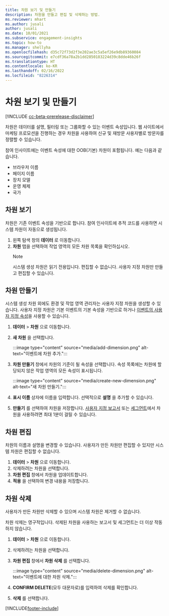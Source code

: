 ```yaml
---
title: 차원 보기 및 만들기
description: 차원을 만들고 편집 및 삭제하는 방법.
ms.reviewer: mhart
ms.author: jusali
author: jusali
ms.date: 10/01/2021
ms.subservice: engagement-insights
ms.topic: how-to
ms.manager: shellyha
ms.openlocfilehash: d35c72f73d2f3e202ae3c5a5ef26e9db89360084
ms.sourcegitcommit: e7cdf36a78a2b1dd2850183224d39c8dde46b26f
ms.translationtype: HT
ms.contentlocale: ko-KR
ms.lasthandoff: 02/16/2022
ms.locfileid: "8226314"
---
```

# <a name="view-and-create-dimensions"></a>차원 보기 및 만들기

[!INCLUDE [cc-beta-prerelease-disclaimer](includes/cc-beta-prerelease-disclaimer.md)]

차원은 데이터를 설명, 필터링 또는 그룹화할 수 있는 이벤트 속성입니다. 웹 사이트에서 마케팅 프로모션을 진행하는 경우 차원을 사용하여 신규 및 재방문 사용자별로 방문자를 정렬할 수 있습니다.  

참여 인사이트에는 이벤트 속성에 대한 OOB(기본) 차원이 포함됩니다. 예는 다음과 같습니다.

- 브라우저 이름
- 페이지 이름
- 장치 모델
- 운영 체제
- 국가

## <a name="view-dimensions"></a>차원 보기

차원은 기존 이벤트 속성을 기반으로 합니다. 참여 인사이트에 추적 코드를 사용하면 시스템 차원이 자동으로 생성됩니다.

1. 왼쪽 탐색 창의 **데이터** 로 이동합니다. 
1. **차원** 탭을 선택하여 작업 영역의 모든 차원 목록을 확인하십시오. 
   > [!NOTE]
   > 시스템 생성 차원은 읽기 전용입니다. 편집할 수 없습니다. 사용자 지정 차원만 만들고 편집할 수 있습니다.

## <a name="create-a-dimension"></a>차원 만들기

시스템 생성 차원 외에도 환경 및 작업 영역 관리자는 사용자 지정 차원을 생성할 수 있습니다. 사용자 지정 차원은 기본 이벤트의 기본 속성을 기반으로 하거나 [이벤트의 사용자 지정 속성](advanced-SDK-implementation.md)을 사용할 수 있습니다.

1. **데이터** > **차원** 으로 이동합니다.
1. **새 차원** 을 선택합니다.

   :::image type="content" source="media/add-dimension.png" alt-text="이벤트에 차원 추가.":::

1. **차원 만들기** 창에서 차원의 기준이 될 속성을 선택합니다. 속성 목록에는 차원에 할당되지 않은 작업 영역의 모든 속성이 표시됩니다.
   
   :::image type="content" source="media/create-new-dimension.png" alt-text="새 차원 만들기.":::
      
3. **표시 이름** 상자에 이름을 입력합니다. 선택적으로 **설명** 을 추가할 수 있습니다.
4. **만들기** 를 선택하여 차원을 저장합니다. [사용자 지정 보고서](custom-reports.md) 또는 [세그먼트](segments.md)에서 차원을 사용하려면 최대 1분이 걸릴 수 있습니다. 

## <a name="edit-a-dimension"></a>차원 편집

차원의 이름과 설명을 변경할 수 있습니다. 사용자가 만든 차원만 편집할 수 있지만 시스템 차원은 편집할 수 없습니다.


1. **데이터** > **차원** 으로 이동합니다.
1. 삭제하려는 차원을 선택합니다.
1. **차원 편집** 창에서 차원을 업데이트합니다.
1. **적용** 을 선택하여 변경 내용을 저장합니다.

## <a name="delete-a-dimension"></a>차원 삭제

사용자가 만든 차원만 삭제할 수 있으며 시스템 차원은 제거할 수 없습니다.

차원 삭제는 영구적입니다. 삭제된 차원을 사용하는 보고서 및 세그먼트는 더 이상 작동하지 않습니다. 

1. **데이터** > **차원** 으로 이동합니다.
1. 삭제하려는 차원을 선택합니다.
1. **차원 편집** 창에서 **차원 삭제** 를 선택합니다.

   :::image type="content" source="media/delete-dimension.png" alt-text="이벤트에 대한 차원 삭제.":::

1. **CONFIRM DELETE**(모두 대문자로)를 입력하여 삭제를 확인합니다. 
1. **삭제** 를 선택합니다.

[!INCLUDE[footer-include](../includes/footer-banner.md)]
